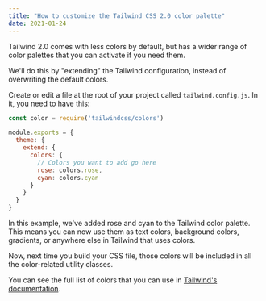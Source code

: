 ```yaml
---
title: "How to customize the Tailwind CSS 2.0 color palette"
date: 2021-01-24
---
```

Tailwind 2.0 comes with less colors by default, but has a wider range of color palettes that you can activate if you need them.

We'll do this by "extending" the Tailwind configuration, instead of overwriting the default colors.

Create or edit a file at the root of your project called `tailwind.config.js`. In it, you need to have this:

```javascript
const color = require('tailwindcss/colors')

module.exports = {
  theme: {
    extend: {
      colors: {
        // Colors you want to add go here
        rose: colors.rose,
        cyan: colors.cyan
      }
    }
  }
}
```

In this example, we've added rose and cyan to the Tailwind color palette. This means you can now use them as text colors, background colors, gradients, or anywhere else in Tailwind that uses colors.

Now, next time you build your CSS file, those colors will be included in all the color-related utility classes.

You can see the full list of colors that you can use in [Tailwind's documentation](https://tailwindcss.com/docs/customizing-colors#color-palette-reference).
